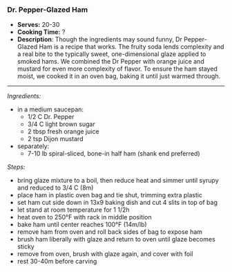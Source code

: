 ### Dr. Pepper-Glazed Ham
* **Serves:** 20-30
* **Cooking Time:** ?
* **Description**: 
 Though the ingredients may sound funny, Dr Pepper-Glazed Ham is a recipe that works. The fruity soda lends complexity and a real bite to the typically sweet, one-dimensional glaze applied to smoked hams. We combined the Dr Pepper with orange juice and mustard for even more complexity of flavor. To ensure the ham stayed moist, we cooked it in an oven bag, baking it until just warmed through.

-----
*Ingredients:*
* in a medium saucepan:
  * 1/2 C Dr. Pepper
  * 3/4 C light brown sugar
  * 2 tbsp fresh orange juice
  * 2 tsp Dijon mustard
* separately:
  * 7-10 lb spiral-sliced, bone-in half ham (shank end preferred)

*Steps:*
* bring glaze mixture to a boil, then reduce heat and simmer until syrupy and reduced to 3/4 C (8m)
* place ham in plastic oven bag and tie shut, trimming extra plastic
* set ham cut side down in 13x9 baking dish and cut 4 slits in top of bag
* let stand at room temperature for 1 1/2h
* heat oven to 250°F with rack in middle position
* bake ham until center reaches 100°F (14m/lb)
* remove ham from oven and roll back sides of bag to expose ham
* brush ham liberally with glaze and return to oven until glaze becomes sticky
* remove from oven, brush with glaze again, and cover with foil
* rest 30-40m before carving

